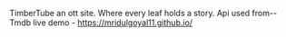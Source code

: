 TimberTube an ott site.
Where every leaf holds a story.
Api used from--Tmdb
live demo - https://mridulgoyal11.github.io/
